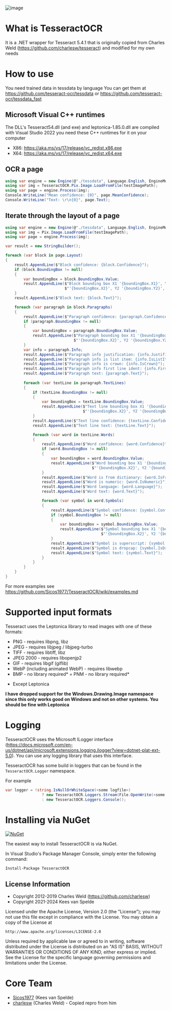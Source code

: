![image](https://user-images.githubusercontent.com/6692947/150184680-1ae82d62-891e-4dbd-b52b-e975c57f9761.png)

What is TesseractOCR
=========

It is a .NET wrapper for Tesseract 5.4.1 that is originally copied from Charles Weld (https://github.com/charlesw/tesseract) and modified for my own needs

How to use
============

You need trained data in tessdata by language
You can get them at https://github.com/tesseract-ocr/tessdata or https://github.com/tesseract-ocr/tessdata_fast

## Microsoft Visual C++ runtimes

The DLL's Tesseract54.dll (and exe) and leptonica-1.85.0.dll are compiled with Visual Studio 2022 you need these C++ runtimes for it on your computer

- X86: https://aka.ms/vs/17/release/vc_redist.x86.exe
- X64: https://aka.ms/vs/17/release/vc_redist.x64.exe

## OCR a page

```c#
using var engine = new Engine(@"./tessdata", Language.English, EngineMode.Default);
using var img = TesseractOCR.Pix.Image.LoadFromFile(testImagePath);
using var page = engine.Process(img);
Console.WriteLine("Mean confidence: {0}", page.MeanConfidence);
Console.WriteLine("Text: \r\n{0}", page.Text);
```

## Iterate through the layout of a page

```c#
using var engine = new Engine(@"./tessdata", Language.English, EngineMode.Default);
using var img = Pix.Image.LoadFromFile(testImagePath);
using var page = engine.Process(img);

var result = new StringBuilder();

foreach (var block in page.Layout)
{
    result.AppendLine($"Block confidence: {block.Confidence}");
    if (block.BoundingBox != null)
    {
        var boundingBox = block.BoundingBox.Value;
        result.AppendLine($"Block bounding box X1 '{boundingBox.X1}', Y1 '{boundingBox.Y2}', X2 " +
                          $"'{boundingBox.X2}', Y2 '{boundingBox.Y2}', width '{boundingBox.Width}', height '{boundingBox.Height}'");
    }
    result.AppendLine($"Block text: {block.Text}");

    foreach (var paragraph in block.Paragraphs)
    {
        result.AppendLine($"Paragraph confidence: {paragraph.Confidence}");
        if (paragraph.BoundingBox != null)
        {
            var boundingBox = paragraph.BoundingBox.Value;
            result.AppendLine($"Paragraph bounding box X1 '{boundingBox.X1}', Y1 '{boundingBox.Y2}', X2 " +
                              $"'{boundingBox.X2}', Y2 '{boundingBox.Y2}', width '{boundingBox.Width}', height '{boundingBox.Height}'");
        }
        var info = paragraph.Info;
        result.AppendLine($"Paragraph info justification: {info.Justification}");
        result.AppendLine($"Paragraph info is list item: {info.IsListItem}");
        result.AppendLine($"Paragraph info is crown: {info.IsCrown}");
        result.AppendLine($"Paragraph info first line ident: {info.FirstLineIdent}");
        result.AppendLine($"Paragraph text: {paragraph.Text}");
        
        foreach (var textLine in paragraph.TextLines)
        {
            if (textLine.BoundingBox != null)
            {
                var boundingBox = textLine.BoundingBox.Value;
                result.AppendLine($"Text line bounding box X1 '{boundingBox.X1}', Y1 '{boundingBox.Y2}', X2 " +
                                  $"'{boundingBox.X2}', Y2 '{boundingBox.Y2}', width '{boundingBox.Width}', height '{boundingBox.Height}'");
            }
            result.AppendLine($"Text line confidence: {textLine.Confidence}");
            result.AppendLine($"Text line text: {textLine.Text}");

            foreach (var word in textLine.Words)
            {
                result.AppendLine($"Word confidence: {word.Confidence}");
                if (word.BoundingBox != null)
                {
                    var boundingBox = word.BoundingBox.Value;
                    result.AppendLine($"Word bounding box X1 '{boundingBox.X1}', Y1 '{boundingBox.Y2}', X2 " +
                                      $"'{boundingBox.X2}', Y2 '{boundingBox.Y2}', width '{boundingBox.Width}', height '{boundingBox.Height}'");
                }
                result.AppendLine($"Word is from dictionary: {word.IsFromDictionary}");
                result.AppendLine($"Word is numeric: {word.IsNumeric}");
                result.AppendLine($"Word language: {word.Language}");
                result.AppendLine($"Word text: {word.Text}");

                foreach (var symbol in word.Symbols)
                {
                    result.AppendLine($"Symbol confidence: {symbol.Confidence}");
                    if (symbol.BoundingBox != null)
                    {
                        var boundingBox = symbol.BoundingBox.Value;
                        result.AppendLine($"Symbol bounding box X1 '{boundingBox.X1}', Y1 '{boundingBox.Y2}', X2 " +
                                          $"'{boundingBox.X2}', Y2 '{boundingBox.Y2}', width '{boundingBox.Width}', height '{boundingBox.Height}'");
                    }
                    result.AppendLine($"Symbol is superscript: {symbol.IsSuperscript}");
                    result.AppendLine($"Symbol is dropcap: {symbol.IsDropcap}");
                    result.AppendLine($"Symbol text: {symbol.Text}");
                }
            }
        }
    }
}
```

For more examples see https://github.com/Sicos1977/TesseractOCR/wiki/examples.md

Supported input formats
=======================

Tesseract uses the Leptonica library to read images with one of these formats:

- PNG - requires libpng, libz
- JPEG - requires libjpeg / libjpeg-turbo
- TIFF - requires libtiff, libz
- JPEG 2000 - requires libopenjp2
- GIF - requires libgif (giflib)
- WebP (including animated WebP) - requires libwebp
- BMP - no library required*
= PNM - no library required*
* Except Leptonica

**I have dropped support for the Windows.Drawing.Image namespace since this only works good on Windows and not on other systems. You should be fine with Leptonica**

Logging
=======

TesseractOCR uses the Microsoft ILogger interface (https://docs.microsoft.com/en-us/dotnet/api/microsoft.extensions.logging.ilogger?view=dotnet-plat-ext-5.0). You can use any logging library that uses this interface.

TesseractOCR has some build in loggers that can be found in the ```TesseractOCR.Logger``` namespace. 

For example

```csharp
var logger = !string.IsNullOrWhiteSpace(<some logfile>)
                ? new TesseractOCR.Loggers.Stream(File.OpenWrite(<some logfile>))
                : new TesseractOCR.Loggers.Console();
```

Installing via NuGet
====================

[![NuGet](https://img.shields.io/nuget/v/TesseractOCR.svg?style=flat-square)](https://www.nuget.org/packages/TesseractOCR)

The easiest way to install TesseractOCR is via NuGet.

In Visual Studio's Package Manager Console, simply enter the following command:

    Install-Package TesseractOCR


## License Information

* Copyright 2012-2019 Charles Weld (https://github.com/charlesw)
* Copyright 2021-2024 Kees van Spelde

Licensed under the Apache License, Version 2.0 (the "License");
you may not use this file except in compliance with the License.
You may obtain a copy of the License at

    http://www.apache.org/licenses/LICENSE-2.0

Unless required by applicable law or agreed to in writing, software
distributed under the License is distributed on an "AS IS" BASIS,
WITHOUT WARRANTIES OR CONDITIONS OF ANY KIND, either express or implied.
See the License for the specific language governing permissions and
limitations under the License.

Core Team
=========
* [Sicos1977](https://github.com/sicos1977) (Kees van Spelde)
* [charlesw](https://github.com/charlesw) (Charles Weld) - Copied repro from him
